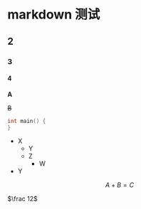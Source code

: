 # markdown 测试

## 2

### 3

#### 4

**A**

~~B~~

```cpp
int main() {
}
```

- X
  - Y
  - Z
    - W
- Y

$$
A+B=C
$$

$\frac 12$
